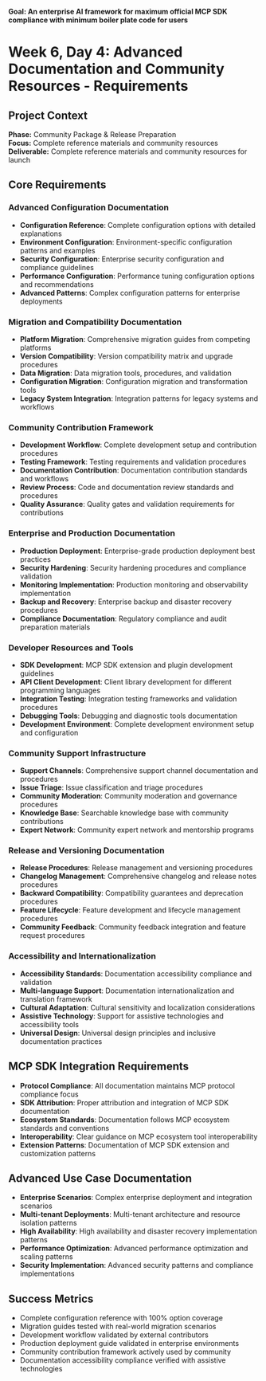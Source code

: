 **Goal: An enterprise AI framework for maximum official MCP SDK compliance with minimum boiler plate code for users**

# Week 6, Day 4: Advanced Documentation and Community Resources - Requirements

## Project Context
**Phase:** Community Package & Release Preparation  
**Focus:** Complete reference materials and community resources  
**Deliverable:** Complete reference materials and community resources for launch

## Core Requirements

### Advanced Configuration Documentation
- **Configuration Reference**: Complete configuration options with detailed explanations
- **Environment Configuration**: Environment-specific configuration patterns and examples
- **Security Configuration**: Enterprise security configuration and compliance guidelines
- **Performance Configuration**: Performance tuning configuration options and recommendations
- **Advanced Patterns**: Complex configuration patterns for enterprise deployments

### Migration and Compatibility Documentation
- **Platform Migration**: Comprehensive migration guides from competing platforms
- **Version Compatibility**: Version compatibility matrix and upgrade procedures
- **Data Migration**: Data migration tools, procedures, and validation
- **Configuration Migration**: Configuration migration and transformation tools
- **Legacy System Integration**: Integration patterns for legacy systems and workflows

### Community Contribution Framework
- **Development Workflow**: Complete development setup and contribution procedures
- **Testing Framework**: Testing requirements and validation procedures
- **Documentation Contribution**: Documentation contribution standards and workflows
- **Review Process**: Code and documentation review standards and procedures
- **Quality Assurance**: Quality gates and validation requirements for contributions

### Enterprise and Production Documentation
- **Production Deployment**: Enterprise-grade production deployment best practices
- **Security Hardening**: Security hardening procedures and compliance validation
- **Monitoring Implementation**: Production monitoring and observability implementation
- **Backup and Recovery**: Enterprise backup and disaster recovery procedures
- **Compliance Documentation**: Regulatory compliance and audit preparation materials

### Developer Resources and Tools
- **SDK Development**: MCP SDK extension and plugin development guidelines
- **API Client Development**: Client library development for different programming languages
- **Integration Testing**: Integration testing frameworks and validation procedures
- **Debugging Tools**: Debugging and diagnostic tools documentation
- **Development Environment**: Complete development environment setup and configuration

### Community Support Infrastructure
- **Support Channels**: Comprehensive support channel documentation and procedures
- **Issue Triage**: Issue classification and triage procedures
- **Community Moderation**: Community moderation and governance procedures
- **Knowledge Base**: Searchable knowledge base with community contributions
- **Expert Network**: Community expert network and mentorship programs

### Release and Versioning Documentation
- **Release Procedures**: Release management and versioning procedures
- **Changelog Management**: Comprehensive changelog and release notes procedures
- **Backward Compatibility**: Compatibility guarantees and deprecation procedures
- **Feature Lifecycle**: Feature development and lifecycle management procedures
- **Community Feedback**: Community feedback integration and feature request procedures

### Accessibility and Internationalization
- **Accessibility Standards**: Documentation accessibility compliance and validation
- **Multi-language Support**: Documentation internationalization and translation framework
- **Cultural Adaptation**: Cultural sensitivity and localization considerations
- **Assistive Technology**: Support for assistive technologies and accessibility tools
- **Universal Design**: Universal design principles and inclusive documentation practices

## MCP SDK Integration Requirements
- **Protocol Compliance**: All documentation maintains MCP protocol compliance focus
- **SDK Attribution**: Proper attribution and integration of MCP SDK documentation
- **Ecosystem Standards**: Documentation follows MCP ecosystem standards and conventions
- **Interoperability**: Clear guidance on MCP ecosystem tool interoperability
- **Extension Patterns**: Documentation of MCP SDK extension and customization patterns

## Advanced Use Case Documentation
- **Enterprise Scenarios**: Complex enterprise deployment and integration scenarios
- **Multi-tenant Deployments**: Multi-tenant architecture and resource isolation patterns
- **High Availability**: High availability and disaster recovery implementation patterns
- **Performance Optimization**: Advanced performance optimization and scaling patterns
- **Security Implementation**: Advanced security patterns and compliance implementations

## Success Metrics
- Complete configuration reference with 100% option coverage
- Migration guides tested with real-world migration scenarios
- Development workflow validated by external contributors
- Production deployment guide validated in enterprise environments
- Community contribution framework actively used by community
- Documentation accessibility compliance verified with assistive technologies